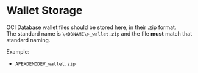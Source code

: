 # Wallet Storage
OCI Database wallet files should be stored here, in their .zip format.  
The standard name is `\<DBNAME\>_wallet.zip` and the file **must** match that standard naming.

Example:
* `APEXDEMODEV_wallet.zip`